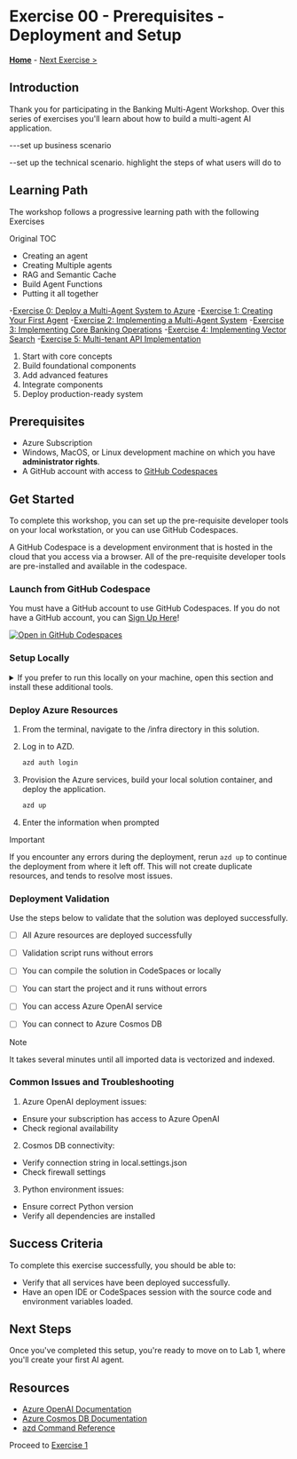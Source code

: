 # Exercise 00 - Prerequisites - Deployment and Setup

**[Home](../README.md)** - [Next Exercise >](./Exercise-01.md)

## Introduction

Thank you for participating in the Banking Multi-Agent Workshop. Over this series of exercises you'll learn about how to build a multi-agent AI application.

---set up business scenario

--set up the technical scenario. highlight the steps of what users will do to 

## Learning Path

The workshop follows a progressive learning path with the following Exercises

Original TOC
- Creating an agent
- Creating Multiple agents
- RAG and Semantic Cache
- Build Agent Functions
- Putting it all together


-[Exercise 0: Deploy a Multi-Agent System to Azure](Exercise-00.md)
-[Exercise 1: Creating Your First Agent](Exercise-01.md)
-[Exercise 2: Implementing a Multi-Agent System](Exercise-02.md)
-[Exercise 3: Implementing Core Banking Operations](Exercise-03.md)
-[Exercise 4: Implementing Vector Search](Exercise-04.md)
-[Exercise 5: Multi-tenant API Implementation](Exercise-05.md)

1. Start with core concepts
2. Build foundational components
3. Add advanced features
4. Integrate components
5. Deploy production-ready system


## Prerequisites

- Azure Subscription
- Windows, MacOS, or Linux development machine on which you have **administrator rights**.
- A GitHub account with access to [GitHub Codespaces](https://github.com/features/codespaces)


## Get Started

To complete this workshop, you can set up the pre-requisite developer tools on your local workstation, or you can use GitHub Codespaces.

A GitHub Codespace is a development environment that is hosted in the cloud that you access via a browser. All of the pre-requisite developer tools are pre-installed and available in the codespace.

### Launch from GitHub Codespace

You must have a GitHub account to use GitHub Codespaces. If you do not have a GitHub account, you can [Sign Up Here](https://github.com/signup)!

[![Open in GitHub Codespaces](https://github.com/codespaces/badge.svg)](https://codespaces.new/AzureCosmosDB/banking-multi-agent-workshop)


### Setup Locally
<details>
  <summary>If you prefer to run this locally on your machine, open this section and install these additional tools.</summary>

<br>

  Install these prerequisites:

  - .NET 9 SDK or Python 3.12
  - Docker Desktop
  - Azure CLI ([v2.51.0 or greater](https://docs.microsoft.com/cli/azure/install-azure-cli))
  - [Azure Developer CLI](https://learn.microsoft.com/azure/developer/azure-developer-cli/install-azd)
  - Git installed
  - Visual Studio Code
  - Python 3.9 or higher

  Then download the starter solution and workshop guide for completing the steps in the workshop:

    ```bash
    azd init -t AzureCosmosDB/banking-multi-agent-workshop -b start
    ```
</details>

### Deploy Azure Resources

1. From the terminal, navigate to the /infra directory in this solution.

1. Log in to AZD.

   ```bash
   azd auth login
   ```

1. Provision the Azure services, build your local solution container, and deploy the application.

   ```bash
   azd up
   ```

1. Enter the information when prompted

> [!IMPORTANT]
> If you encounter any errors during the deployment, rerun `azd up` to continue the deployment from where it left off. This will not create duplicate resources, and tends to resolve most issues.


### Deployment Validation

Use the steps below to validate that the solution was deployed successfully.

- [ ] All Azure resources are deployed successfully
- [ ] Validation script runs without errors
- [ ] You can compile the solution in CodeSpaces or locally
- [ ] You can start the project and it runs without errors
- [ ] You can access Azure OpenAI service
- [ ] You can connect to Azure Cosmos DB


> [!NOTE]
> It takes several minutes until all imported data is vectorized and indexed.

### Common Issues and Troubleshooting

1. Azure OpenAI deployment issues:

  - Ensure your subscription has access to Azure OpenAI
  - Check regional availability

2. Cosmos DB connectivity:

  - Verify connection string in local.settings.json
  - Check firewall settings

3. Python environment issues:
  - Ensure correct Python version
  - Verify all dependencies are installed


## Success Criteria

To complete this exercise successfully, you should be able to:

- Verify that all services have been deployed successfully.
- Have an open IDE or CodeSpaces session with the source code and environment variables loaded.

## Next Steps

Once you've completed this setup, you're ready to move on to Lab 1, where you'll create your first AI agent.

## Resources

- [Azure OpenAI Documentation](https://learn.microsoft.com/azure/cognitive-services/openai/)
- [Azure Cosmos DB Documentation](https://learn.microsoft.com/azure/cosmos-db/)
- [azd Command Reference](https://learn.microsoft.com/azure/developer/azure-developer-cli/reference)

Proceed to [Exercise 1](./Exercise-01.md)